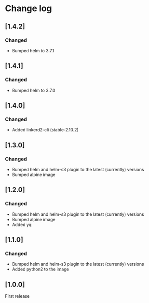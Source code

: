 # Change log

## [1.4.2]

### Changed

- Bumped helm to 3.7.1

## [1.4.1]

### Changed

- Bumped helm to 3.7.0

## [1.4.0]

### Changed

- Added linkerd2-cli (stable-2.10.2)

## [1.3.0]

### Changed

- Bumped helm and helm-s3 plugin to the latest (currently) versions
- Bumped alpine image

## [1.2.0]

### Changed

- Bumped helm and helm-s3 plugin to the latest (currently) versions
- Bumped alpine image
- Added yq

## [1.1.0]

### Changed

- Bumped helm and helm-s3 plugin to the latest (currently) versions
- Added python2 to the image

## [1.0.0]

First release

